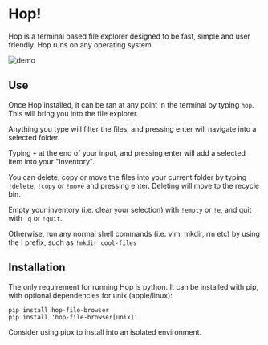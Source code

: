 # Hop!

Hop is a terminal based file explorer designed to be fast, simple and user friendly. Hop runs on any operating system.

![demo](docs/demo.gif)

## Use
Once Hop installed, it can be ran at any point in the terminal by typing ```hop```. This will bring you into the file explorer.

Anything you type will filter the files, and pressing enter will navigate into a selected folder.

Typing ```+``` at the end of your input, and pressing enter will add a selected item into your "inventory".

You can delete, copy or move the files into your current folder by typing ```!delete```, ```!copy``` or ```!move``` and pressing enter. Deleting will move to the recycle bin.

Empty your inventory (i.e. clear your selection) with ```!empty``` or ```!e```, and quit with ```!q``` or ```!quit```.

Otherwise, run any normal shell commands (i.e. vim, mkdir, rm etc) by using the ! prefix, such as ```!mkdir cool-files```

## Installation
The only requirement for running Hop is python. It can be installed with pip, with optional dependencies for unix (apple/linux):
```
pip install hop-file-browser
pip install 'hop-file-browser[unix]'
```
Consider using pipx to install into an isolated environment.
